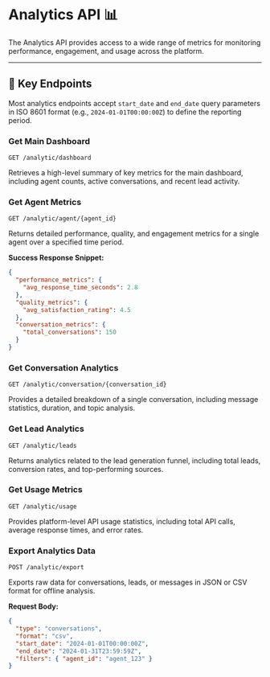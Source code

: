 # Analytics API 📊

The Analytics API provides access to a wide range of metrics for monitoring performance, engagement, and usage across the platform.

---

## 🎯 Key Endpoints

Most analytics endpoints accept `start_date` and `end_date` query parameters in ISO 8601 format (e.g., `2024-01-01T00:00:00Z`) to define the reporting period.

### Get Main Dashboard

`GET /analytic/dashboard`

Retrieves a high-level summary of key metrics for the main dashboard, including agent counts, active conversations, and recent lead activity.

### Get Agent Metrics

`GET /analytic/agent/{agent_id}`

Returns detailed performance, quality, and engagement metrics for a single agent over a specified time period.

**Success Response Snippet:**
```json
{
  "performance_metrics": {
    "avg_response_time_seconds": 2.8
  },
  "quality_metrics": {
    "avg_satisfaction_rating": 4.5
  },
  "conversation_metrics": {
    "total_conversations": 150
  }
}
```

### Get Conversation Analytics

`GET /analytic/conversation/{conversation_id}`

Provides a detailed breakdown of a single conversation, including message statistics, duration, and topic analysis.

### Get Lead Analytics

`GET /analytic/leads`

Returns analytics related to the lead generation funnel, including total leads, conversion rates, and top-performing sources.

### Get Usage Metrics

`GET /analytic/usage`

Provides platform-level API usage statistics, including total API calls, average response times, and error rates.

### Export Analytics Data

`POST /analytic/export`

Exports raw data for conversations, leads, or messages in JSON or CSV format for offline analysis.

**Request Body:**
```json
{
  "type": "conversations",
  "format": "csv",
  "start_date": "2024-01-01T00:00:00Z",
  "end_date": "2024-01-31T23:59:59Z",
  "filters": { "agent_id": "agent_123" }
}
```